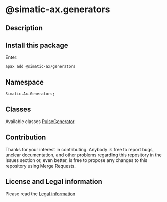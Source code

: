 # @simatic-ax.generators

## Description

## Install this package

Enter:
```cli
apax add @simatic-ax/generators
```

## Namespace
```
Simatic.Ax.Generators;
```

## Classes

Available classes 
[PulseGenerator](docs/PulseGenerator.md)

## Contribution

Thanks for your interest in contributing. Anybody is free to report bugs, unclear documentation, and other problems regarding this repository in the Issues section or, even better, is free to propose any changes to this repository using Merge Requests.

## License and Legal information

Please read the [Legal information](LICENSE.md)